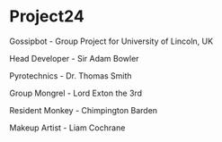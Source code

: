 # Project24
Gossipbot - Group Project for University of Lincoln, UK

Head Developer - Sir Adam Bowler

Pyrotechnics - Dr. Thomas Smith

Group Mongrel - Lord Exton the 3rd

Resident Monkey - Chimpington Barden

Makeup Artist - Liam Cochrane
